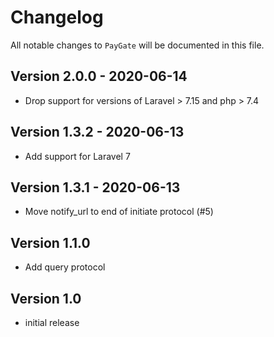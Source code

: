 # Changelog

All notable changes to `PayGate` will be documented in this file.

## Version 2.0.0 - 2020-06-14

- Drop support for versions of Laravel > 7.15 and php > 7.4

## Version 1.3.2 - 2020-06-13

- Add support for Laravel 7

## Version 1.3.1 - 2020-06-13

- Move notify_url to end of initiate protocol (#5)

## Version 1.1.0

- Add query protocol

## Version 1.0

- initial release
